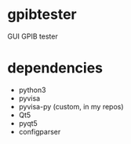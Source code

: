 # gpibtester
GUI GPIB tester

# dependencies
* python3
* pyvisa
* pyvisa-py (custom, in my repos)
* Qt5
* pyqt5
* configparser
